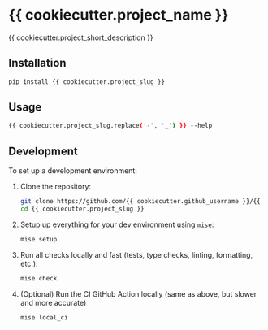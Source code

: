 # {{ cookiecutter.project_name }}

{{ cookiecutter.project_short_description }}

## Installation

```bash
pip install {{ cookiecutter.project_slug }}
```

## Usage

```bash
{{ cookiecutter.project_slug.replace('-', '_') }} --help
```

## Development

To set up a development environment:

1. Clone the repository:
   ```bash
   git clone https://github.com/{{ cookiecutter.github_username }}/{{ cookiecutter.project_slug }}
   cd {{ cookiecutter.project_slug }}
   ```
2. Setup up everything for your dev environment using `mise`:
   ```bash
   mise setup
   ```
3. Run all checks locally and fast (tests, type checks, linting, formatting, etc.):
   ```bash
   mise check
   ```
4. (Optional) Run the CI GitHub Action locally (same as above, but slower and more accurate)
   ``` bash
   mise local_ci
   ```
